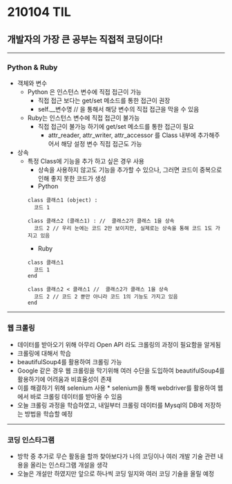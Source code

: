 # 210104 TIL
## 개발자의 가장 큰 공부는 직접적 코딩이다!
--------------------------------------
### Python & Ruby
  * 객체와 변수
    * Python 은 인스턴스 변수에 직접 접근이 가능
      * 직접 접근 보다는 get/set 메소드를 통한 접근이 권장
      * self.__변수명 // 을 통해서 해당 변수의 직접 접근을 막을 수 있음
    * Ruby는 인스턴스 변수에 직접 접근이 불가능
      * 직접 접근이 불가능 하기에 get/set 메소드를 통한 접근이 필요
        * attr_reader, attr_writer, attr_accessor 를 Class 내부에 추가해주어서 해당 설정 변수 직접 접근도 가능
  * 상속
    * 특정 Class에 기능을 추가 하고 싶은 경우 사용
      * 상속을 사용하지 않고도 기능을 추가할 수 있으나, 그러면 코드이 중복으로 인해 좋지 못한 코드가 생성
      * Python
      ```
      class 클래스1 (object) :
        코드 1
        
      class 클래스2 (클래스1) : //  클래스2가 클래스 1을 상속
        코드 2 // 우리 눈에는 코드 2만 보이지만, 실제로는 상속을 통해 코드 1도 가지고 있음
      ```
      * Ruby
      ```
      class 클래스1
        코드 1
      end
      
      class 클래스2 < 클래스1 //  클래스2가 클래스 1을 상속
        코드 2 // 코드 2 뿐만 아니라 코드 1의 기능도 가지고 있음
      end
      ```
----------------------------
### 웹 크롤링
 * 데이터를 받아오기 위해 아무리 Open API 라도 크롤링의 과정이 필요함을 알게됨
 * 크롤링에 대해서 학습
  * beautifulSoup4를 활용하여 크롤링 가능
  * Google 같은 경우 웹 크롤링을 막기위해 여러 수단을 도입하여 beautifulSoup4를 활용하기에 어려움과 비효율성이 존재
   * 이를 해결하기 위해 selenium 사용
    * selenium을 통해 webdriver를 활용하여 웹에서 바로 크롤링 데이터를 받아올 수 있음
  * 오늘 크롤링 과정을 학습하였고, 내일부터 크롤링 데이터를 Mysql의 DB에 저장하는 방법을 학습할 예정
---------------------------------
### 코딩 인스타그램
 * 방학 중 추가로 무슨 활동을 할까 찾아보다가 나의 코딩이나 여러 개발 기술 관련 내용을 올리는 인스타그램 개설을 생각
 * 오늘은 개설만 하였지만 앞으로 하나씩 코딩 일지와 여러 코딩 기술을 올릴 예정
